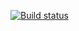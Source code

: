 [![Build status](https://ci.appveyor.com/api/projects/status/1lwa7knn0l6sjhx2?svg=true)](https://ci.appveyor.com/project/Kiraradi/ra-fc)
